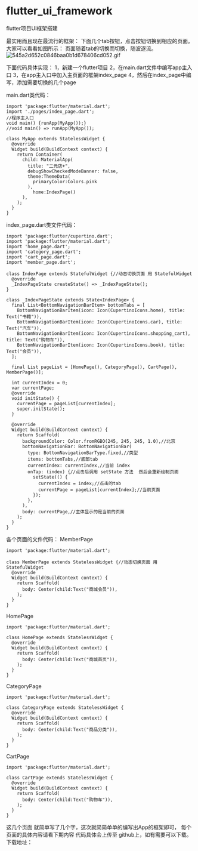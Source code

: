 # flutter_ui_framework
flutter项目UI框架搭建

最实用而且现在最流行的框架：
下面几个tab按钮，点击按钮切换到相应的页面。
大家可以看看如图所示：
页面随着tab的切换而切换，随波逐流。
![545a2d652c0846baa0b1d678406cd052.gif](evernotecid://4DB6EA16-19D7-4CBC-AB5D-D5F3117BCFFB/appyinxiangcom/26133165/ENResource/p289)

下面代码具体实现：
1，新建一个flutter项目
2，在main.dart文件中编写app主入口
3，在app主入口中加入主页面的框架index_page
4，然后在index_page中编写，添加需要切换的几个page


main.dart类代码：
```
import 'package:flutter/material.dart';
import './pages/index_page.dart';
//程序主入口
void main() {runApp(MyApp());}
//void main() => runApp(MyApp());

class MyApp extends StatelessWidget {
  @override
  Widget build(BuildContext context) {
    return Container(
      child: MaterialApp(
        title: "二元店+",
        debugShowCheckedModeBanner: false,
        theme:ThemeData(
          primaryColor:Colors.pink
        ),
          home:IndexPage()
      ),
    );
  }
}
```
index_page.dart类文件代码：
```
import 'package:flutter/cupertino.dart';
import 'package:flutter/material.dart';
import 'home_page.dart';
import 'category_page.dart';
import 'cart_page.dart';
import 'member_page.dart';

class IndexPage extends StatefulWidget {//动态切换页面 用 StatefulWidget
  @override
  _IndexPageState createState() => _IndexPageState();
}

class _IndexPageState extends State<IndexPage> {
  final List<BottomNavigationBarItem> bottomTabs = [
    BottomNavigationBarItem(icon: Icon(CupertinoIcons.home), title: Text("书籍")),
    BottomNavigationBarItem(icon: Icon(CupertinoIcons.car), title: Text("汽车")),
    BottomNavigationBarItem(icon: Icon(CupertinoIcons.shopping_cart), title: Text("购物车")),
    BottomNavigationBarItem(icon: Icon(CupertinoIcons.book), title: Text("会员")),
  ];

  final List pageList = [HomePage(), CategoryPage(), CartPage(), MemberPage()];

  int currentIndex = 0;
  var currentPage;
  @override
  void initState() {
    currentPage = pageList[currentIndex];
    super.initState();
  }

  @override
  Widget build(BuildContext context) {
    return Scaffold(
      backgroundColor: Color.fromRGBO(245, 245, 245, 1.0),//北京
      bottomNavigationBar: BottomNavigationBar(
        type: BottomNavigationBarType.fixed,//类型
        items: bottomTabs,//底部tab
        currentIndex: currentIndex,//当前 index
        onTap: (index) {//点击后调用 setState 方法  然后会重新绘制页面
          setState(() {
            currentIndex = index;//点击的tab
            currentPage = pageList[currentIndex];//当前页面
          });
        },
      ),
      body: currentPage,//主体显示的是当前的页面
    );
  }
}

```
各个页面的文件代码：
MemberPage
```
import 'package:flutter/material.dart';

class MemberPage extends StatelessWidget {//动态切换页面 用 StatefulWidget
  @override
  Widget build(BuildContext context) {
    return Scaffold(
      body: Center(child:Text("商城会员")),
    );
  }
}
```
HomePage
```
import 'package:flutter/material.dart';

class HomePage extends StatelessWidget {
  @override
  Widget build(BuildContext context) {
    return Scaffold(
      body: Center(child:Text("商城首页")),
    );
  }
}

```
CategoryPage
```
import 'package:flutter/material.dart';

class CategoryPage extends StatelessWidget {
  @override
  Widget build(BuildContext context) {
    return Scaffold(
      body: Center(child:Text("商品分类")),
    );
  }
}
```
CartPage
```
import 'package:flutter/material.dart';

class CartPage extends StatelessWidget {
  @override
  Widget build(BuildContext context) {
    return Scaffold(
      body: Center(child:Text("购物车")),
    );
  }
}
```
这几个页面 就简单写了几个字，这次就简简单单的编写出App的框架即可，
每个页面的具体内容请看下期内容
代码具体会上传至 github上，如有需要可以下载。
下载地址：

